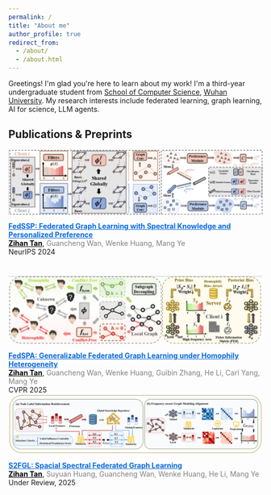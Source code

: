 ```yaml
---
permalink: /
title: "About me"
author_profile: true
redirect_from: 
  - /about/
  - /about.html
---
```


Greetings! I'm glad you're here to learn about my work! I'm a third-year undergraduate student from [School of Computer Science](https://cs.whu.edu.cn/), [Wuhan University](https://www.whu.edu.cn/). My research interests include federated learning, graph learning, AI for science, LLM agents.

## Publications & Preprints

<div style="display: block; margin-bottom: 40px;">
  <div>
    <img src="fedssp.png" alt="FedSSP Image" width="800">
  </div>
  <div style="margin-top: 10px;">
    <a href="https://arxiv.org/pdf/2410.20105" style="color: #0969DA;"><b>FedSSP: Federated Graph Learning with Spectral Knowledge and Personalized Preference</b></a><br>
    <span style="color: black;"><b><u>Zihan Tan</u></b></span>, <span style="color: gray;">Guancheng Wan, Wenke Huang, Mang Ye</span><br>
    NeurIPS 2024
  </div>
</div>

<div style="display: block;">
  <div>
    <img src="fedspa.png" alt="FedSPA Image" width="800">
  </div>
  <div style="margin-top: 10px;">
    <a href="https://oakleytan.github.io/" style="color: #0969DA;"><b>FedSPA: Generalizable Federated Graph Learning under Homophily Heterogeneity</b></a><br>
    <span style="color: black;"><b><u>Zihan Tan</u></b></span>, <span style="color: gray;">Guancheng Wan, Wenke Huang, Guibin Zhang, He Li, Carl Yang, Mang Ye</span><br>
    CVPR 2025
  </div>
</div>

<div style="display: block;">
  <div>
    <img src="S2FGL.png" alt="S2FGL Image" width="800">
  </div>
  <div style="margin-top: 10px;">
    <a href="https://oakleytan.github.io/" style="color: #0969DA;"><b>S2FGL: Spacial Spectral Federated Graph Learning</b></a><br>
    <span style="color: black;"><b><u>Zihan Tan</u></b></span>, <span style="color: gray;">Suyuan Huang, Guancheng Wan, Wenke Huang, He Li, Mang Ye</span><br>
    Under Review, 2025
  </div>
</div>
